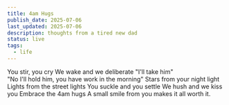 ```yaml
---
title: 4am Hugs
publish_date: 2025-07-06
last_updated: 2025-07-06
description: thoughts from a tired new dad
status: live
tags:
  - life
---
```


You stir, you cry
We wake and we deliberate
"I'll take him"  
"No I'll hold him, you have work in the morning"
Stars from your night light
Lights from the street lights
You suckle and you settle
We hush and we kiss you
Embrace the 4am hugs
A small smile from you makes it all worth it.
